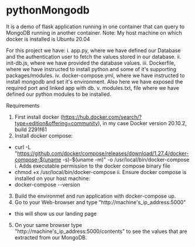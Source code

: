 # pythonMongodb
It is a demo of flask application running in one container that can query to MongoDB running in 
another container. 
Note: My host machine on which docker is installed is Ubuntu 20.04

For this project we have:
 i. app.py, where we have defined our Database and the authentication user to fetch the values stored in our database.
 ii. init-db.js, where we have provided the database values.
 iii. Dockerfile, where we have instructed to install python and some of it's supporting packages/modules.
 iv. docker-compose.yml, where we have instructed to install mongodb and set it's environment. Also here we have exposed the required port and linked app with db.
 v. modules.txt, file where we have defined our python modules to be installed. 

Requirements
1. First install docker (https://hub.docker.com/search/?type=edition&offering=community), in my case Docker version 20.10.2, build 2291f61
2. Install docker compose:
- curl -L "https://github.com/docker/compose/releases/download/1.27.4/docker-compose-$(uname -s)-$(uname -m)" -o /usr/local/bin/docker-compose
 i. Adds executable permission to the docker compose binary file
-  chmod +x /usr/local/bin/docker-compose
 ii. Ensure docker compose is installed on your host machine:
- docker-compose --version
3. Build the environmet and run application with docker-compose up.
4. Go to your Web-browser and type "http://machine's_ip_address:5000"
- this will show us our landing page 
5. On your same browser type "http://machine's_ip_address:5000/contents" to see the values that are extracted from our 
MongoDB.
	
